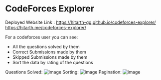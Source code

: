 # CodeForces Explorer

Deployed Website Link : 
https://hitarth-gg.github.io/codeforces-explorer/
https://hitarth.me/codeforces-explorer/


For a codeforces user you can see:
- All the questions solved by them
- Correct Submissions made by them
- Skipped Submissions made by them
- Sort the data by rating of the questions

Questions Solved:
![image](https://github.com/hitarth-gg/codeforces-explorer/assets/132205558/d1fcba3e-3c47-46f8-96c0-d7881ae6993d)
Sorting: 
![image](https://github.com/hitarth-gg/codeforces-explorer/assets/132205558/2d0c9e51-93d9-4544-b028-4ad03fcd9d66)
Pagination:
![image](https://github.com/hitarth-gg/codeforces-explorer/assets/132205558/17e389d6-4984-424a-940f-747a9c0e7773)
